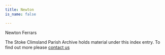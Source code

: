 ```yaml
---
title: Newton
is_name: false

---
```


Newton Ferrars


The Stoke Climsland Parish Archive holds material under this index entry. To find out more please [contact us](/contact/)
